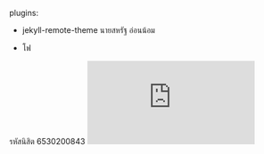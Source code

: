 plugins:
- jekyll-remote-theme
นายสหรัฐ อ่อนน้อม

* โฟ

รหัสนิสิต 6530200843
![KU9_6530200843 (2).pdf](https://github.com/user-attachments/files/17968322/KU9_6530200843.2.pdf)
